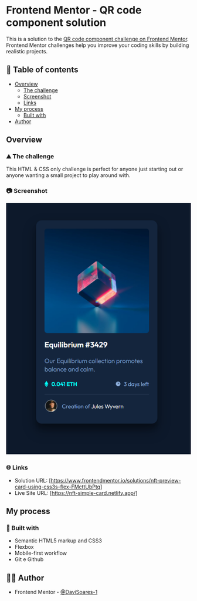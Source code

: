 # Frontend Mentor - QR code component solution

This is a solution to the [QR code component challenge on Frontend Mentor](https://www.frontendmentor.io/challenges/qr-code-component-iux_sIO_H). Frontend Mentor challenges help you improve your coding skills by building realistic projects.

## 📑 Table of contents

- [Overview](#overview)
  - [The challenge](#the-challenge)
  - [Screenshot](#screenshot)
  - [Links](#links)
- [My process](#my-process)
  - [Built with](#built-with)
- [Author](#author)

## Overview

### ⛰️ The challenge

This HTML & CSS only challenge is perfect for anyone just starting out or anyone wanting a small project to play around with.

### 📷 Screenshot

![](screenshot.png)

### 🌐 Links

- Solution URL: [https://www.frontendmentor.io/solutions/nft-preview-card-using-css3s-flex-FMcttUbPtq]
- Live Site URL: [https://nft-simple-card.netlify.app/]

## My process

### 🚀 Built with

- Semantic HTML5 markup and CSS3
- Flexbox
- Mobile-first workflow
- Git e Github

## 👨‍💻 Author

- Frontend Mentor - [@DaviSoares-1](https://www.frontendmentor.io/profile/DaviSoares-1)

